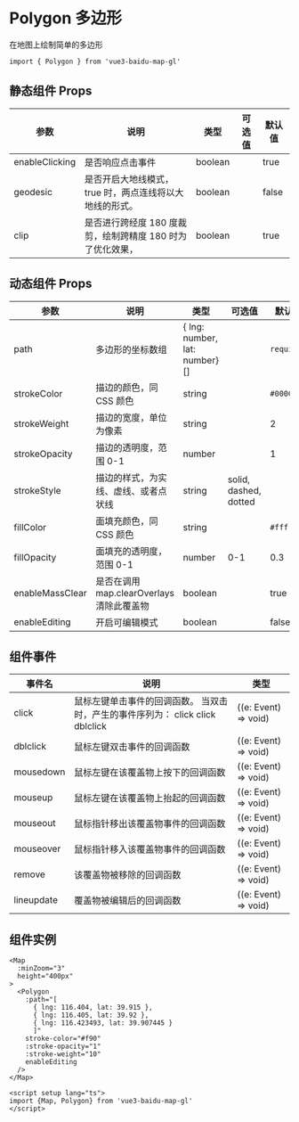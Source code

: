 # Polygon 多边形

在地图上绘制简单的多边形

```ts:no-line-numbers
import { Polygon } from 'vue3-baidu-map-gl'
```

## 静态组件 Props

| 参数            | 说明                                                       | 类型                          | 可选值                | 默认值     |
| --------------- | ---------------------------------------------------------- | ----------------------------- | --------------------- | ---------- |
| enableClicking  | 是否响应点击事件                                           | boolean                       |                       | true       |
| geodesic        | 是否开启大地线模式，true 时，两点连线将以大地线的形式。    | boolean                       |                       | false      |
| clip            | 是否进行跨经度 180 度裁剪，绘制跨精度 180 时为了优化效果， | boolean                       |                       | true       |

## 动态组件 Props

| 参数            | 说明                                                       | 类型                          | 可选值                | 默认值     |
| --------------- | ---------------------------------------------------------- | ----------------------------- | --------------------- | ---------- |
| path            | 多边形的坐标数组                                           | { lng: number, lat: number}[] |                       | `required` |
| strokeColor     | 描边的颜色，同 CSS 颜色                                    | string                        |                       | `#000000`  |
| strokeWeight    | 描边的宽度，单位为像素                                     | string                        |                       | 2          |
| strokeOpacity   | 描边的透明度，范围 0-1                                     | number                        |                       | 1          |
| strokeStyle     | 描边的样式，为实线、虚线、或者点状线                       | string                        | solid, dashed, dotted |            |
| fillColor       | 面填充颜色，同 CSS 颜色                                    | string                        |                       | `#fff`     |
| fillOpacity     | 面填充的透明度，范围 0-1                                   | number                        | 0-1                   | 0.3        |
| enableMassClear | 是否在调用 map.clearOverlays 清除此覆盖物                  | boolean                       |                       | true       |
| enableEditing   | 开启可编辑模式                                             | boolean                       |                       | false      |

<!--
## PolygonPath

| 参数 | 说明     | 类型   |
| ---- | -------- | ------ |
| lng  | 地理经度 | number |
| lat  | 地理纬度 | number | -->

## 组件事件

| 事件名     | 说明                                                                           | 类型                 |
| ---------- | ------------------------------------------------------------------------------ | -------------------- |
| click      | 鼠标左键单击事件的回调函数。 当双击时，产生的事件序列为： click click dblclick | ((e: Event) => void) |
| dblclick   | 鼠标左键双击事件的回调函数                                                     | ((e: Event) => void) |
| mousedown  | 鼠标左键在该覆盖物上按下的回调函数                                             | ((e: Event) => void) |
| mouseup    | 鼠标左键在该覆盖物上抬起的回调函数                                             | ((e: Event) => void) |
| mouseout   | 鼠标指针移出该覆盖物事件的回调函数                                             | ((e: Event) => void) |
| mouseover  | 鼠标指针移入该覆盖物事件的回调函数                                             | ((e: Event) => void) |
| remove     | 该覆盖物被移除的回调函数                                                       | ((e: Event) => void) |
| lineupdate | 覆盖物被编辑后的回调函数                                                       | ((e: Event) => void) |

## 组件实例

<div>
<Map
  :ak="'4stE857hYPHbEmgKhLiTAa0QbCIULHpm'"
  :minZoom="3"
  height="400px"
>
  <Polygon 
    :path="[
      { lng: 116.404, lat: 39.915 },
      { lng: 116.405, lat: 39.92 },
      { lng: 116.423493, lat: 39.907445 }
	  ]" 
    stroke-color="#f90"
    :stroke-opacity="1"
    :stroke-weight="10"
    enableEditing
  />
</Map>
</div>

```vue:no-line-numbers
<Map
  :minZoom="3"
  height="400px"
>
  <Polygon 
    :path="[
      { lng: 116.404, lat: 39.915 },
      { lng: 116.405, lat: 39.92 },
      { lng: 116.423493, lat: 39.907445 }
	  ]" 
    stroke-color="#f90"
    :stroke-opacity="1"
    :stroke-weight="10"
    enableEditing
  />
</Map>

<script setup lang="ts">
import {Map, Polygon} from 'vue3-baidu-map-gl'
</script>
```
